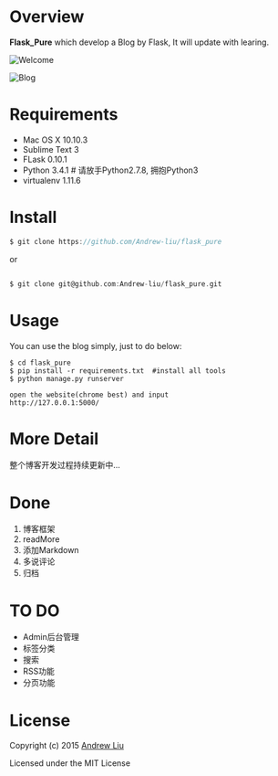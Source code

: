 # Overview

**Flask_Pure** which develop a Blog by Flask, It will update with learing.


![Welcome](https://github.com/Andrew-liu/flask_pure/blob/master/picture/blog.png)

![Blog](https://github.com/Andrew-liu/flask_pure/blob/master/picture/welcome.png)


# Requirements

- Mac OS X 10.10.3
- Sublime Text 3
- FLask 0.10.1
- Python 3.4.1 # 请放手Python2.7.8, 拥抱Python3
- virtualenv  1.11.6


# Install 

```c
$ git clone https://github.com/Andrew-liu/flask_pure
```

or

```c

$ git clone git@github.com:Andrew-liu/flask_pure.git 
```

# Usage

You can use the blog simply, just to do below:

```
$ cd flask_pure
$ pip install -r requirements.txt  #install all tools
$ python manage.py runserver

open the website(chrome best) and input
http://127.0.0.1:5000/
```



# More Detail

整个博客开发过程持续更新中...

# Done


1. 博客框架
2. readMore
3. 添加Markdown
4. 多说评论
5. 归档

# TO DO

- Admin后台管理
- 标签分类
- 搜索
- RSS功能
- 分页功能



# License

Copyright (c) 2015 [Andrew Liu](http://andrewliu.tk)

Licensed under the MIT License

